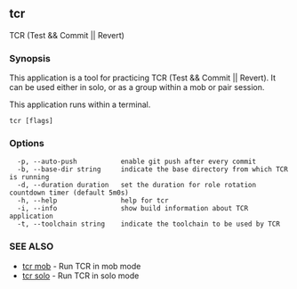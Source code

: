 ## tcr

TCR (Test && Commit || Revert)

### Synopsis


This application is a tool for practicing TCR (Test && Commit || Revert).
It can be used either in solo, or as a group within a mob or pair session.

This application runs within a terminal.

```
tcr [flags]
```

### Options

```
  -p, --auto-push           enable git push after every commit
  -b, --base-dir string     indicate the base directory from which TCR is running
  -d, --duration duration   set the duration for role rotation countdown timer (default 5m0s)
  -h, --help                help for tcr
  -i, --info                show build information about TCR application
  -t, --toolchain string    indicate the toolchain to be used by TCR
```

### SEE ALSO

* [tcr mob](tcr_mob.md)	 - Run TCR in mob mode
* [tcr solo](tcr_solo.md)	 - Run TCR in solo mode

